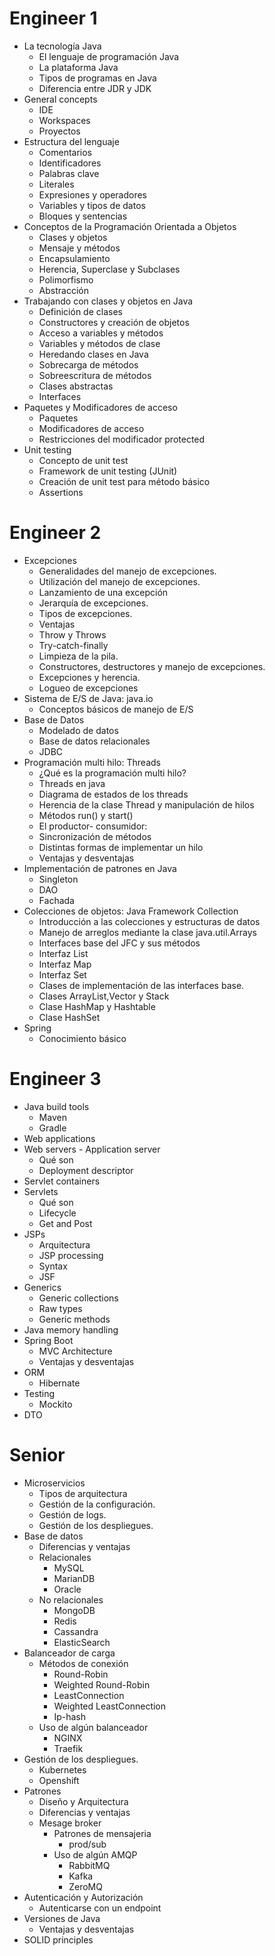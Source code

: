 # Engineer 1

- La tecnología Java	
	- El lenguaje de programación Java
	- La plataforma Java
	- Tipos de programas en Java
	- Diferencia entre JDR y JDK
- General concepts	
	- IDE
	- Workspaces
	- Proyectos
- Estructura del lenguaje	
	- Comentarios
	- Identificadores
	- Palabras clave
	- Literales
	- Expresiones y operadores
	- Variables y tipos de datos
	- Bloques y sentencias
- Conceptos de la Programación Orientada a Objetos	
	- Clases y objetos
	- Mensaje y métodos
	- Encapsulamiento
	- Herencia, Superclase y Subclases
	- Polimorfismo
	- Abstracción
- Trabajando con clases y objetos en Java	
	- Definición de clases
	- Constructores y creación de objetos
	- Acceso a variables y métodos
	- Variables y métodos de clase
	- Heredando clases en Java
	- Sobrecarga de métodos
	- Sobreescritura de métodos
	- Clases abstractas
	- Interfaces
- Paquetes y Modificadores de acceso	
	- Paquetes
	- Modificadores de acceso
	- Restricciones del modificador protected
- Unit testing	
	- Concepto de unit test
	- Framework de unit testing (JUnit)
	- Creación de unit test para método básico
	- Assertions

# Engineer 2

- Excepciones	
	- Generalidades del manejo de excepciones.
	- Utilización del manejo de excepciones.
	- Lanzamiento de una excepción
	- Jerarquía de excepciones.
	- Tipos de excepciones.
	- Ventajas
	- Throw y Throws
	- Try-catch-finally
	- Limpieza de la pila.
	- Constructores, destructores y manejo de excepciones.
	- Excepciones y herencia.
	- Logueo de excepciones
- Sistema de E/S de Java: java.io	
	- Conceptos básicos de manejo de E/S
- Base de Datos	
	- Modelado de datos
	- Base de datos relacionales
	- JDBC
- Programación multi hilo: Threads	
	- ¿Qué es la programación multi hilo?
	- Threads en java
	- Diagrama de estados de los threads
	- Herencia de la clase Thread y manipulación de hilos
	- Métodos run() y start()
	- El productor- consumidor:
	- Sincronización de métodos
	- Distintas formas de implementar un hilo
	- Ventajas y desventajas
- Implementación de patrones en Java	
	- Singleton
	- DAO
	- Fachada
- Colecciones de objetos: Java Framework Collection	
	- Introducción a las colecciones y estructuras de datos
	- Manejo de arreglos mediante la clase java.util.Arrays
	- Interfaces base del JFC y sus métodos
	- Interfaz List
	- Interfaz Map
	- Interfaz Set
	- Clases de implementación de las interfaces base.
	- Clases ArrayList,Vector y Stack
	- Clase HashMap y Hashtable
	- Clase HashSet
- Spring	
	- Conocimiento básico

# Engineer 3

- Java build tools	
	- Maven
	- Gradle
- Web applications	
- Web servers - Application server	
	- Qué son
	- Deployment descriptor
- Servlet containers	
- Servlets	
	- Qué son
	- Lifecycle
	- Get and Post
- JSPs	
	- Arquitectura
	- JSP processing
	- Syntax
	- JSF
- Generics	
	- Generic collections
	- Raw types
	- Generic methods
- Java memory handling	
- Spring Boot	
	- MVC Architecture
	- Ventajas y desventajas
- ORM
	- Hibernate
- Testing	
	- Mockito
- DTO

# Senior

- Microservicios	
	- Tipos de arquitectura
	- Gestión de la configuración.
	- Gestión de logs.
	- Gestión de los despliegues.
- Base de datos
	- Diferencias y ventajas
	- Relacionales
		- MySQL
		- MarianDB
		- Oracle
	- No relacionales
		- MongoDB
		- Redis
		- Cassandra
		- ElasticSearch	
- Balanceador de carga			
	- Métodos de conexión
		- Round-Robin	
		- Weighted Round-Robin	
		- LeastConnection	
		- Weighted LeastConnection	
		- Ip-hash
	- Uso de algún balanceador
		- NGINX
		- Traefik	
- Gestión de los despliegues.			
	- Kubernetes	
	- Openshift
- Patrones
	- Diseño y Arquitectura		
	- Diferencias y ventajas		
	- Mesage broker
		- Patrones de mensajeria	
			- prod/sub
		- Uso de algún AMQP
			- RabbitMQ
			- Kafka
			- ZeroMQ
- Autenticación y Autorización
	- Autenticarse con un endpoint
- Versiones de Java			
	- Ventajas y desventajas		
- SOLID principles			
